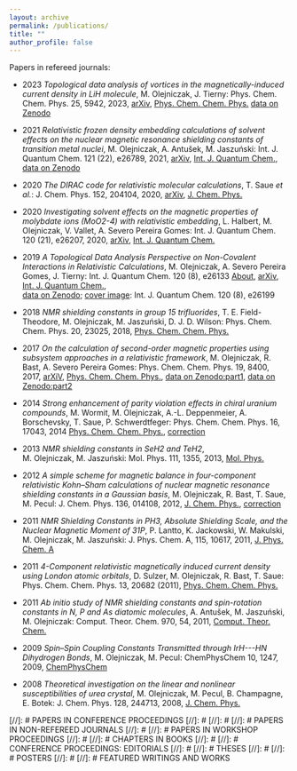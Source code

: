 ```yaml
---
layout: archive
permalink: /publications/
title: ""
author_profile: false
---
```


Papers in refereed journals:

* 2023
  *Topological data analysis of vortices in the magnetically-induced current density in LiH molecule*,
  M. Olejniczak, J. Tierny:
  Phys. Chem. Chem. Phys. 25, 5942, 2023,
  [arXiv](https://arxiv.org/abs/2212.08690),
  [Phys. Chem. Chem. Phys.](https://doi.org/10.1039/D2CP05893F)
  [data on Zenodo](https://zenodo.org/record/7446735#.Y9PULNKE4XU)

* 2021
  *Relativistic frozen density embedding calculations of solvent effects on the nuclear magnetic resonance shielding constants of transition metal nuclei*,
  M. Olejniczak, A. Antušek, M. Jaszuński:
  Int. J. Quantum Chem. 121 (22), e26789, 2021,
  [arXiv](https://arxiv.org/abs/2106.00763),
  [Int. J. Quantum Chem.](https://onlinelibrary.wiley.com/doi/10.1002/qua.26789),
  [data on Zenodo](https://zenodo.org/record/4883729#.YRjKoHXnhH4)

* 2020 
  *The DIRAC code for relativistic molecular calculations*, 
  T. Saue *et al.*: 
  J. Chem. Phys. 152, 204104, 2020, 
  [arXiv](https://arxiv.org/abs/2002.06121), 
  [J. Chem. Phys.](https://aip.scitation.org/doi/full/10.1063/5.0004844) 

* 2020 
  *Investigating solvent effects on the magnetic properties of molybdate ions (MoO2-4) with relativistic embedding*, 
  L. Halbert, M. Olejniczak, V. Vallet, A. Severo Pereira Gomes: 
  Int. J. Quantum Chem. 120 (21), e26207, 2020,
  [arXiv](https://arxiv.org/abs/1912.06192), 
  [Int. J. Quantum Chem.](https://onlinelibrary.wiley.com/doi/abs/10.1002/qua.26207)

* 2019 
  *A Topological Data Analysis Perspective on Non-Covalent Interactions in Relativistic Calculations*, 
  M. Olejniczak, A. Severo Pereira Gomes, J. Tierny:
  Int. J. Quantum Chem. 120 (8), e26133 
  [About](../research/published/tda_rho_ijqc2019), 
  [arXiv](https://arxiv.org/abs/1908.00911), 
  [Int. J. Quantum Chem.](https://onlinelibrary.wiley.com/doi/10.1002/qua.26133),  
  [data on Zenodo](https://zenodo.org/record/3358788#.XhIEz9-E45k);
  [cover image](https://onlinelibrary.wiley.com/doi/abs/10.1002/qua.26199): Int. J. Quantum Chem. 120 (8), e26199

* 2018 *NMR shielding constants in group 15 trifluorides*, 
  T. E. Field-Theodore, M. Olejniczak, M. Jaszuński, D. J. D. Wilson:
  Phys. Chem. Chem. Phys. 20, 23025, 2018, 
  [Phys. Chem. Chem. Phys.](https://pubs.rsc.org/en/content/articlelanding/2018/cp/c8cp04056g/unauth#!divAbstract)

* 2017 
  *On the calculation of second-order magnetic properties using subsystem approaches in a relativistic framework*, 
  M. Olejniczak, R. Bast, A. Severo Pereira Gomes: 
  Phys. Chem. Chem. Phys. 19, 8400, 2017, 
  [arXiV](https://arxiv.org/abs/1610.04280), 
  [Phys. Chem. Chem. Phys.](https://pubs.rsc.org/en/content/articlelanding/2017/cp/c6cp08561j/unauth#!divAbstract), 
  [data on Zenodo:part1](https://zenodo.org/deposit/291373), [data on Zenodo:part2](https://zenodo.org/deposit/179667)

* 2014 
  *Strong enhancement of parity violation effects in chiral uranium compounds*, 
  M. Wormit, M. Olejniczak, A.-L. Deppenmeier, A. Borschevsky, T. Saue, P. Schwerdtfeger: 
  Phys. Chem. Chem. Phys. 16, 17043, 2014 
  [Phys. Chem. Chem. Phys.](https://pubs.rsc.org/en/content/articlelanding/cp/2014/c4cp01904k#!divAbstract), 
  [correction](https://pubs.rsc.org/en/content/articlepdf/2014/cp/c4cp90164a)

* 2013 
  *NMR shielding constants in SeH2 and TeH2*,  
  M. Olejniczak, M. Jaszuński: 
  Mol. Phys. 111, 1355, 2013, 
  [Mol. Phys.](https://www.tandfonline.com/doi/abs/10.1080/00268976.2013.793839)

* 2012 
  *A simple scheme for magnetic balance in four-component relativistic Kohn–Sham calculations of nuclear magnetic resonance shielding constants in a Gaussian basis*, 
  M. Olejniczak, R. Bast, T. Saue, M. Pecul: 
  J. Chem. Phys. 136, 014108, 2012, 
  [J. Chem. Phys.](https://aip.scitation.org/doi/citedby/10.1063/1.3671390), 
  [correction](https://aip.scitation.org/doi/full/10.1063/1.4725184)

* 2011 
  *NMR Shielding Constants in PH3, Absolute Shielding Scale, and the Nuclear Magnetic Moment of 31P*, 
  P. Lantto, K. Jackowski, W. Makulski, M. Olejniczak, M. Jaszuński: 
  J. Phys. Chem. A, 115, 10617, 2011, 
  [J. Phys. Chem. A](https://pubs.acs.org/doi/abs/10.1021/jp2052739)

* 2011 
  *4-Component relativistic magnetically induced current density using London atomic orbitals*, 
  D. Sulzer, M. Olejniczak, R. Bast, T. Saue: 
  Phys. Chem. Chem. Phys. 13, 20682 (2011), 
  [Phys. Chem. Chem. Phys.](https://pubs.rsc.org/en/content/articlelanding/2011/cp/c1cp22457c/unauth#!divAbstract)

* 2011 
  *Ab initio study of NMR shielding constants and spin-rotation constants in N, P and As diatomic molecules*, 
  A. Antušek, M. Jaszuński, M. Olejniczak: 
  Comput. Theor. Chem. 970, 54, 2011, 
  [Comput. Theor. Chem.](https://www.sciencedirect.com/science/article/abs/pii/S2210271X11002854)

* 2009 
  *Spin–Spin Coupling Constants Transmitted through IrH---HN Dihydrogen Bonds*, 
  M. Olejniczak, M. Pecul: 
  ChemPhysChem 10, 1247, 2009, 
  [ChemPhysChem](https://chemistry-europe.onlinelibrary.wiley.com/doi/abs/10.1002/cphc.200800817)

* 2008 
  *Theoretical investigation on the linear and nonlinear susceptibilities of urea crystal*, 
  M. Olejniczak, M. Pecul, B. Champagne, E. Botek: 
  J. Chem. Phys. 128, 244713, 2008, 
  [J. Chem. Phys.](http://aip.scitation.org/doi/10.1063/1.2938376)


[//]: # PAPERS IN CONFERENCE PROCEEDINGS
[//]: # 
[//]: # 
[//]: # PAPERS IN NON-REFEREED JOURNALS
[//]: # 
[//]: # PAPERS IN WORKSHOP PROCEEDINGS
[//]: # 
[//]: # CHAPTERS IN BOOKS
[//]: # 
[//]: # CONFERENCE PROCEEDINGS: EDITORIALS
[//]: # 
[//]: # THESES
[//]: # 
[//]: # POSTERS
[//]: # 
[//]: # FEATURED WRITINGS AND WORKS


